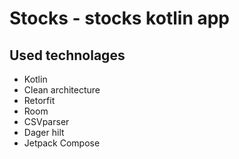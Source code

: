 # Stocks - stocks kotlin app

## Used technolages
  - Kotlin
  - Clean architecture
  - Retorfit
  - Room
  - CSVparser
  - Dager hilt
  - Jetpack Compose
